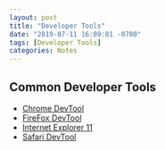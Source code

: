 ```yaml
---
layout: post
title: "Developer Tools"
date: "2019-07-11 16:09:01 -0700"
tags: [Developer Tools]
categories: Notes
---
```


## Common Developer Tools

- [Chrome DevTool](https://developers.google.com/web/tools/chrome-devtools/)
- [FireFox DevTool](https://developer.mozilla.org/en-US/docs/Tools)
- [Internet Explorer 11](https://docs.microsoft.com/en-us/previous-versions/windows/internet-explorer/ie-developer/dev-guides/bg182636(v=vs.85))
- [Safari DevTool](https://developer.apple.com/safari/tools/)
